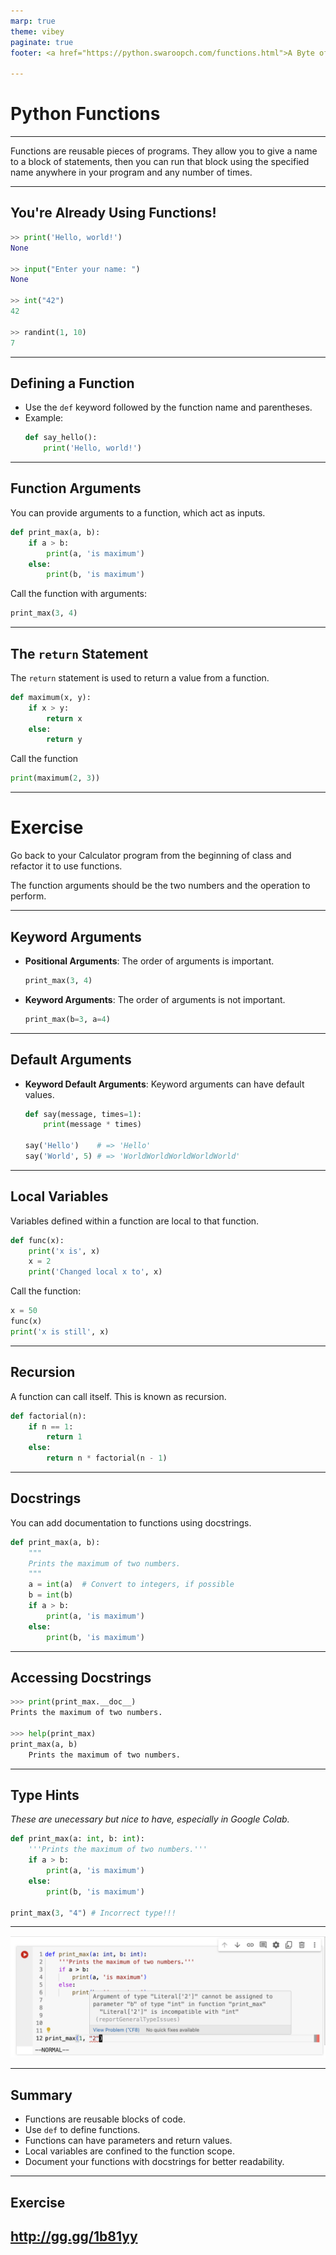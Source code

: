 ```yaml
---
marp: true
theme: vibey
paginate: true
footer: <a href="https://python.swaroopch.com/functions.html">A Byte of Python - Functions</a>

---
```


<!-- _class: lead invert -->
<!-- header: Python Functions -->

# Python Functions

---

Functions are reusable pieces of programs. They allow you to give a name to a block of statements, then you can run that block using the specified name anywhere in your program and any number of times.

---

## You're Already Using Functions!

```py
>> print('Hello, world!')
None

>> input("Enter your name: ")
None

>> int("42")
42

>> randint(1, 10)
7
```

---

## Defining a Function

- Use the `def` keyword followed by the function name and parentheses.
- Example:
  ```py
  def say_hello():
      print('Hello, world!')
  ```

---

## Function Arguments

You can provide arguments to a function, which act as inputs.
```py
def print_max(a, b):
    if a > b:
        print(a, 'is maximum')
    else:
        print(b, 'is maximum')
```

Call the function with arguments:
```py
print_max(3, 4)
```

---

## The `return` Statement

The `return` statement is used to return a value from a function.
```py
def maximum(x, y):
    if x > y:
        return x
    else:
        return y
```

Call the function
```py
print(maximum(2, 3))
```

---

<!-- TODO: This exercise was hard to implement in class. Come up with something better next time. -->

# Exercise

Go back to your Calculator program from the beginning of class and refactor it to use functions.

The function arguments should be the two numbers and the operation to perform.

---

## Keyword Arguments

- **Positional Arguments**: The order of arguments is important.
  ```py
  print_max(3, 4)
  ```
- **Keyword Arguments**: The order of arguments is not important.
  ```py
  print_max(b=3, a=4)
  ```

---

## Default Arguments

- **Keyword Default Arguments**: Keyword arguments can have default values.
  ```py
  def say(message, times=1):
      print(message * times)

  say('Hello')    # => 'Hello'
  say('World', 5) # => 'WorldWorldWorldWorldWorld'
  ```

---

## Local Variables

Variables defined within a function are local to that function.
```py
def func(x):
    print('x is', x)
    x = 2
    print('Changed local x to', x)
```

Call the function:
```py
x = 50
func(x)
print('x is still', x)
```

---

## Recursion

A function can call itself. This is known as recursion.
```py
def factorial(n):
    if n == 1:
        return 1
    else:
        return n * factorial(n - 1)
```

---

## Docstrings

You can add documentation to functions using docstrings.
```py
def print_max(a, b):
    """
    Prints the maximum of two numbers.
    """
    a = int(a)  # Convert to integers, if possible
    b = int(b)
    if a > b:
        print(a, 'is maximum')
    else:
        print(b, 'is maximum')
```

---

## Accessing Docstrings

```py
>>> print(print_max.__doc__)
Prints the maximum of two numbers.

>>> help(print_max)
print_max(a, b)
    Prints the maximum of two numbers.
```

---

## Type Hints

<!-- TODO: We should just skip this -->

*These are unecessary but nice to have, especially in Google Colab.*

```py
def print_max(a: int, b: int):
    '''Prints the maximum of two numbers.'''
    if a > b:
        print(a, 'is maximum')
    else:
        print(b, 'is maximum')

print_max(3, "4") # Incorrect type!!!
```

---

<!-- _class: lead -->

![w:1150px](./img/type_checking.png)

---

## Summary

- Functions are reusable blocks of code.
- Use `def` to define functions.
- Functions can have parameters and return values.
- Local variables are confined to the function scope.
- Document your functions with docstrings for better readability.

---

<!-- TODO: This was WAAAAY too hard for a first assignment. Should have started with is_prime or literally anything else. -->

## Exercise
## http://gg.gg/1b81yy